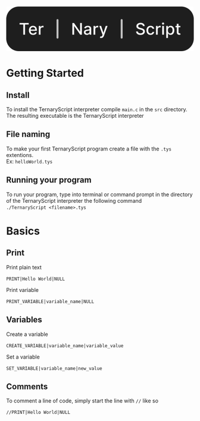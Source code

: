 ![TernaryScript](./logo/logo.svg)
# Getting Started
## Install
To install the TernaryScript interpreter compile `main.c` in the `src` directory. The resulting executable is the TernaryScript interpreter
## File naming
To make your first TernaryScript program create a file with the `.tys` extentions.
<br>
Ex: `helloWorld.tys`
## Running your program
To run your program, type into terminal or command prompt in the directory of the TernaryScript interpreter the following command
<br>
`./TernaryScript <filename>.tys`
# Basics
## Print
Print plain text
```
PRINT|Hello World|NULL
```
Print variable
```
PRINT_VARIABLE|variable_name|NULL
```
## Variables
Create a variable
```
CREATE_VARIABLE|variable_name|variable_value
```
Set a variable
```
SET_VARIABLE|variable_name|new_value
```
## Comments
To comment a line of code, simply start the line with `//` like so
```
//PRINT|Hello World|NULL
```

